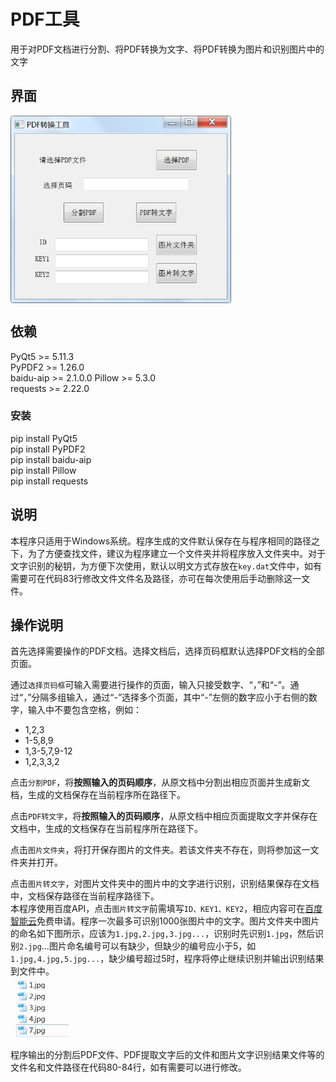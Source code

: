 # PDF工具
用于对PDF文档进行分割、将PDF转换为文字、将PDF转换为图片和识别图片中的文字  

## 界面
<img width=353px height=300px src="https://github.com/xu-weizhen/Simple-Tools/blob/master/PDF-Tool/%E7%A4%BA%E4%BE%8B%E5%9B%BE%E7%89%87/%E7%A8%8B%E5%BA%8F%E7%95%8C%E9%9D%A2.jpg?raw=true" alt="程序界面" align=center />  
  
## 依赖  
PyQt5 >= 5.11.3  
PyPDF2 >= 1.26.0  
baidu-aip >= 2.1.0.0 
Pillow >= 5.3.0  
requests >= 2.22.0  
  
### 安装
pip install PyQt5  
pip install PyPDF2   
pip install baidu-aip  
pip install Pillow  
pip install requests  

## 说明
本程序只适用于Windows系统。程序生成的文件默认保存在与程序相同的路径之下，为了方便查找文件，建议为程序建立一个文件夹并将程序放入文件夹中。对于文字识别的秘钥，为方便下次使用，默认以明文方式存放在`key.dat`文件中，如有需要可在代码83行修改文件文件名及路径，亦可在每次使用后手动删除这一文件。  
  
## 操作说明
首先选择需要操作的PDF文档。选择文档后，选择页码框默认选择PDF文档的全部页面。  
  
通过`选择页码框`可输入需要进行操作的页面，输入只接受数字、“，”和“-”。通过“，”分隔多组输入，通过“-”选择多个页面，其中“-”左侧的数字应小于右侧的数字，输入中不要包含空格，例如：  
+ 1,2,3  
+ 1-5,8,9  
+ 1,3-5,7,9-12  
+ 1,2,3,3,2  
  
  
点击`分割PDF`，将**按照输入的页码顺序**，从原文档中分割出相应页面并生成新文档，生成的文档保存在当前程序所在路径下。 
  
  
点击`PDF转文字`，将**按照输入的页码顺序**，从原文档中相应页面提取文字并保存在文档中，生成的文档保存在当前程序所在路径下。  
  
  
点击`图片文件夹`，将打开保存图片的文件夹。若该文件夹不存在，则将参加这一文件夹并打开。  
  
  
点击`图片转文字`，对图片文件夹中的图片中的文字进行识别，识别结果保存在文档中，文档保存路径在当前程序路径下。  
本程序使用百度API，点击`图片转文字`前需填写`ID、KEY1、KEY2`，相应内容可在[百度智能云](https://cloud.baidu.com/product/ocr)免费申请。程序一次最多可识别1000张图片中的文字。图片文件夹中图片的命名如下图所示，应该为`1.jpg,2.jpg,3.jpg...`，识别时先识别`1.jpg`，然后识别`2.jpg`...图片命名编号可以有缺少，但缺少的编号应小于5，如`1.jpg,4.jpg,5.jpg...`，缺少编号超过5时，程序将停止继续识别并输出识别结果到文件中。  
<img width=93px height=100px src="https://github.com/xu-weizhen/Simple-Tools/blob/master/PDF-Tool/%E7%A4%BA%E4%BE%8B%E5%9B%BE%E7%89%87/%E5%9B%BE%E7%89%87%E5%91%BD%E5%90%8D.jpg?raw=true" alt="图片命名" align=center />  
  
  
程序输出的分割后PDF文件、PDF提取文字后的文件和图片文字识别结果文件等的文件名和文件路径在代码80-84行，如有需要可以进行修改。  
  

 
